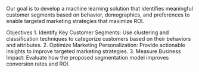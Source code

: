 Our goal is to develop a machine learning solution that identifies meaningful customer segments based on behavior, demographics, and preferences to enable targeted marketing strategies that maximize ROI.


Objectives
	1.	Identify Key Customer Segments: Use clustering and classification techniques to categorize customers based on their behaviors and attributes.
	2.	Optimize Marketing Personalization: Provide actionable insights to improve targeted marketing strategies.
	3.	Measure Business Impact: Evaluate how the proposed segmentation model improves conversion rates and ROI.
